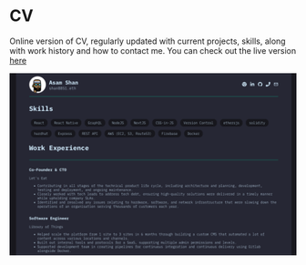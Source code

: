 # CV

Online version of CV, regularly updated with current projects, skills, along with work history and how to contact me. You can check out the live version [here](https://cv.shan8851.com/)

![screenshot](src/assets/screenshot.png)
